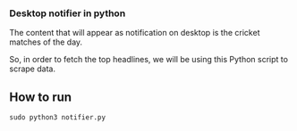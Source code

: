 ### Desktop notifier in python

The content that will appear as notification on desktop is the cricket matches of the day.

So, in order to fetch the top headlines, we will be using this Python script to scrape data.

## How to run
```
sudo python3 notifier.py
```
